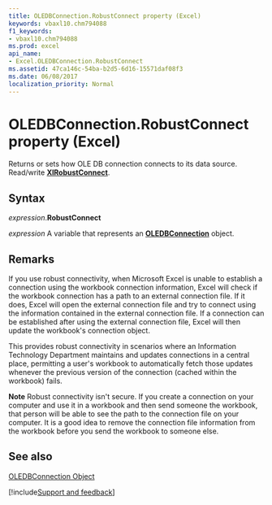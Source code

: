 ```yaml
---
title: OLEDBConnection.RobustConnect property (Excel)
keywords: vbaxl10.chm794088
f1_keywords:
- vbaxl10.chm794088
ms.prod: excel
api_name:
- Excel.OLEDBConnection.RobustConnect
ms.assetid: 47ca146c-54ba-b2d5-6d16-15571daf08f3
ms.date: 06/08/2017
localization_priority: Normal
---
```



# OLEDBConnection.RobustConnect property (Excel)

 Returns or sets how OLE DB connection connects to its data source. Read/write **[XlRobustConnect](Excel.XlRobustConnect.md)**.


## Syntax

_expression_.**RobustConnect**

_expression_ A variable that represents an **[OLEDBConnection](Excel.OLEDBConnection.md)** object.


## Remarks

If you use robust connectivity, when Microsoft Excel is unable to establish a connection using the workbook connection information, Excel will check if the workbook connection has a path to an external connection file. If it does, Excel will open the external connection file and try to connect using the information contained in the external connection file. If a connection can be established after using the external connection file, Excel will then update the workbook's connection object. 

This provides robust connectivity in scenarios where an Information Technology Department maintains and updates connections in a central place, permitting a user's workbook to automatically fetch those updates whenever the previous version of the connection (cached within the workbook) fails. 




 **Note**  Robust connectivity isn't secure. If you create a connection on your computer and use it in a workbook and then send someone the workbook, that person will be able to see the path to the connection file on your computer. It is a good idea to remove the connection file information from the workbook before you send the workbook to someone else.


## See also


[OLEDBConnection Object](Excel.OLEDBConnection.md)

[!include[Support and feedback](~/includes/feedback-boilerplate.md)]
